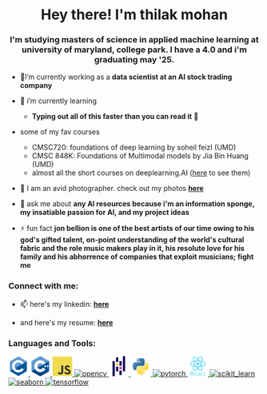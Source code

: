 <h1 align="center">Hey there! I'm thilak mohan</h1>
<h3 align="center">I'm studying masters of science in applied machine learning at university of maryland, college park. I have a 4.0 and i'm graduating may '25.</h3>

- 🔭I’m currently working as a **data scientist at an AI stock trading company**

- 🌱 i’m currently learning
  - **Typing out all of this faster than you can read it** 💨

- some of my fav courses
  - CMSC720: foundations of deep learning by soheil feizI (UMD)
  - CMSC 848K: Foundations of Multimodal models by Jia Bin Huang (UMD)
  - almost all the short courses on deeplearning.AI ([here](https://www.deeplearning.ai/courses/) to see them)

- 📝 I am an avid photographer. check out my photos **[here](https://unsplash.com/@thilak_cm212)**

- 💬 ask me about **any AI resources because i'm an information sponge, my insatiable passion for AI, and  my project ideas**

- ⚡ fun fact **jon bellion is one of the best artists of our time owing to his god's gifted talent, on-point understanding of the world's cultural fabric and the role music makers play in it, his resolute love for his family and his abhorrence of companies that exploit musicians; fight me**

<h3 align="left">Connect with me:</h3>

- 📫 here's my linkedin: **[here](https://www.linkedin.com/in/thilak-mohan-687b801b2/)**

- and here's my resume: **[here](https://drive.google.com/file/d/1uCKoXbEEL_pXL2gIWg2kb61BGm2SWV70/view?usp=sharing)**

<p align="left">
</p>

<h3 align="left">Languages and Tools:</h3>
<p align="left"> <a href="https://www.cprogramming.com/" target="_blank" rel="noreferrer"> <img src="https://raw.githubusercontent.com/devicons/devicon/master/icons/c/c-original.svg" alt="c" width="40" height="40"/> </a> <a href="https://www.w3schools.com/cpp/" target="_blank" rel="noreferrer"> <img src="https://raw.githubusercontent.com/devicons/devicon/master/icons/cplusplus/cplusplus-original.svg" alt="cplusplus" width="40" height="40"/> </a> <a href="https://developer.mozilla.org/en-US/docs/Web/JavaScript" target="_blank" rel="noreferrer"> <img src="https://raw.githubusercontent.com/devicons/devicon/master/icons/javascript/javascript-original.svg" alt="javascript" width="40" height="40"/> </a> <a href="https://opencv.org/" target="_blank" rel="noreferrer"> <img src="https://www.vectorlogo.zone/logos/opencv/opencv-icon.svg" alt="opencv" width="40" height="40"/> </a> <a href="https://pandas.pydata.org/" target="_blank" rel="noreferrer"> <img src="https://raw.githubusercontent.com/devicons/devicon/2ae2a900d2f041da66e950e4d48052658d850630/icons/pandas/pandas-original.svg" alt="pandas" width="40" height="40"/> </a> <a href="https://www.python.org" target="_blank" rel="noreferrer"> <img src="https://raw.githubusercontent.com/devicons/devicon/master/icons/python/python-original.svg" alt="python" width="40" height="40"/> </a> <a href="https://pytorch.org/" target="_blank" rel="noreferrer"> <img src="https://www.vectorlogo.zone/logos/pytorch/pytorch-icon.svg" alt="pytorch" width="40" height="40"/> </a> <a href="https://reactjs.org/" target="_blank" rel="noreferrer"> <img src="https://raw.githubusercontent.com/devicons/devicon/master/icons/react/react-original-wordmark.svg" alt="react" width="40" height="40"/> </a> <a href="https://scikit-learn.org/" target="_blank" rel="noreferrer"> <img src="https://upload.wikimedia.org/wikipedia/commons/0/05/Scikit_learn_logo_small.svg" alt="scikit_learn" width="40" height="40"/> </a> <a href="https://seaborn.pydata.org/" target="_blank" rel="noreferrer"> <img src="https://seaborn.pydata.org/_images/logo-mark-lightbg.svg" alt="seaborn" width="40" height="40"/> </a> <a href="https://www.tensorflow.org" target="_blank" rel="noreferrer"> <img src="https://www.vectorlogo.zone/logos/tensorflow/tensorflow-icon.svg" alt="tensorflow" width="40" height="40"/> </a> </p>


